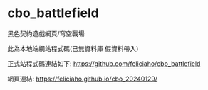# cbo_battlefield
黑色契約遊戲網頁/穹空戰場

此為本地端網站程式碼(已無資料庫 假資料帶入)

正式站程式碼連結如下:
https://github.com/feliciaho/cbo_battlefield 

網頁連結:
https://feliciaho.github.io/cbo_20240129/
